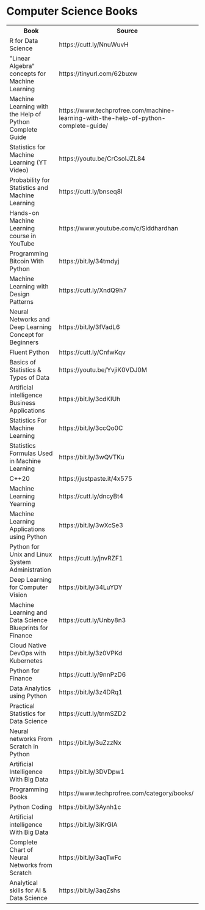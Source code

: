 # Computer Science Books
<table>
  <tr>
    <th>Book</th>
    <th>Source</th>
  </tr>
  
  <tr>
    <td>R for Data Science</td>
    <td>https://cutt.ly/NnuWuvH</td>
  </tr>
  
  <tr>
    <td>"Linear Algebra" concepts for Machine Learning</td>
    <td>https://tinyurl.com/62buxw</td>
  </tr>
  
  <tr>
    <td>Machine Learning with the Help of Python Complete Guide</td>
    <td>https://www.techprofree.com/machine-learning-with-the-help-of-python-complete-guide/</td>
  </tr>
  
   <tr>
    <td>Statistics for Machine Learning (YT Video)</td>
    <td>https://youtu.be/CrCsolJZL84</td>
  </tr>
  
   <tr>
    <td>Probability for Statistics and Machine Learning</td>
    <td>https://cutt.ly/bnseq8l</td>
  </tr>
  
   <tr>
    <td>Hands-on Machine Learning course in YouTube</td>
    <td>https://www.youtube.com/c/Siddhardhan</td>
  </tr>
  
   <tr>
    <td>Programming Bitcoin With Python</td>
    <td>https://bit.ly/34tmdyj</td>
  </tr>
  
  <tr>
    <td>Machine Learning with Design Patterns</td>
    <td>https://cutt.ly/XndQ9h7</td>
  </tr>
  
  <tr>
    <td>Neural Networks and Deep Learning Concept for Beginners</td>
    <td>https://bit.ly/3fVadL6</td>
  </tr>

  <tr>
    <td>Fluent Python</td>
    <td>https://cutt.ly/CnfwKqv</td>
  </tr>
  
   <tr>
    <td>Basics of Statistics & Types of Data</td>
    <td>https://youtu.be/YvjiK0VDJ0M</td>
  </tr>
  
  <tr>
    <td>Artificial intelligence Business Applications</td>
    <td>https://bit.ly/3cdKIUh</td>
  </tr>
  
  <tr>
    <td>Statistics For Machine Learning</td>
    <td>https://bit.ly/3ccQo0C</td>
  </tr>
  
  <tr>
    <td>Statistics Formulas Used in Machine Learning</td>
    <td>https://bit.ly/3wQVTKu</td>
  </tr>
  
  <tr>
    <td>C++20</td>
    <td>https://justpaste.it/4x575</td>
  </tr>
  
  
  <tr>
    <td>Machine Learning Yearning</td>
    <td>https://cutt.ly/dncyBt4</td>
  </tr>
  
   <tr>
    <td>Machine Learning Applications using Python</td>
    <td>https://bit.ly/3wXcSe3</td>
  </tr>
  
  <tr>
    <td>Python for Unix and Linux System Administration</td>
    <td>https://cutt.ly/jnvRZF1</td>
  </tr>
  
  <tr>
    <td>Deep Learning for Computer Vision</td>
    <td>https://bit.ly/34LuYDY</td>
  </tr>
  
  <tr>
    <td>Machine Learning and Data Science Blueprints for Finance</td>
    <td>https://cutt.ly/Unby8n3</td>
  </tr>
  
   <tr>
    <td>Cloud Native DevOps with Kubernetes</td>
    <td>https://bit.ly/3z0VPKd</td>
  </tr>
  
  <tr>
    <td> Python for Finance </td>
    <td> https://cutt.ly/9nnPzD6 </td>
  </tr>
  
  <tr>
    <td> Data Analytics using Python </td>
    <td> https://bit.ly/3z4DRq1 </td>
  </tr>
  
  <tr>
    <td> Practical Statistics for Data Science </td>
    <td> https://cutt.ly/tnmSZD2 </td>
  </tr>
  
   <tr>
    <td> Neural networks From Scratch in Python </td>
    <td> https://bit.ly/3uZzzNx </td>
  </tr>
  
   <tr>
    <td> Artificial Intelligence With Big Data </td>
    <td>  https://bit.ly/3DVDpw1 </td>
  </tr>
  
   <tr>
    <td> Programming Books </td>
    <td>  https://www.techprofree.com/category/books/ </td>
  </tr>
  
  <tr>
    <td> Python Coding </td>
    <td>  https://bit.ly/3Aynh1c </td>
  </tr>
  
  
   <tr>
    <td> Artificial intelligence With Big Data </td>
    <td>  https://bit.ly/3iKrGIA </td>
  </tr>
  
  <tr>
    <td> Complete Chart of Neural Networks from Scratch </td>
    <td>  https://bit.ly/3aqTwFc </td>
  </tr>
  
  <tr>
    <td> Analytical skills for AI & Data Science  </td>
    <td>  https://bit.ly/3aqZshs</td>
  </tr>
  
  
</table>
